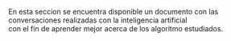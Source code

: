En esta seccion se encuentra disponible un documento con las conversaciones realizadas con la inteligencia artificial  
con el fin de aprender mejor acerca de los algoritmo estudiados.
